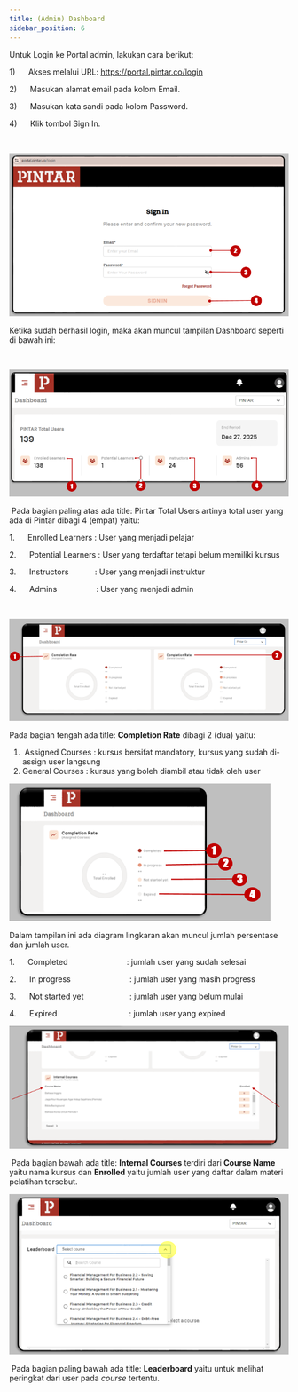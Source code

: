 ```yaml
---
title: (Admin) Dashboard
sidebar_position: 6
---
```

Untuk Login ke Portal admin, lakukan cara
berikut:

1)      Akses melalui URL: <https://portal.pintar.co/login> 

2)      Masukan alamat email pada kolom Email. 

3)      Masukan kata sandi pada kolom Password.

4)      Klik tombol Sign In.

 

![](/img/enterprise-admin-dashboard-1.png)

Ketika sudah berhasil login, maka akan muncul tampilan Dashboard seperti di bawah ini:

 

![](/img/enterprise-admin-dashboard-2.png)

 Pada bagian paling atas ada title: Pintar Total Users artinya total user yang ada di Pintar dibagi 4 (empat) yaitu:

1.      Enrolled Learners : User yang menjadi pelajar

2.      Potential Learners : User yang terdaftar tetapi belum memiliki kursus

3.      Instructors             : User yang menjadi instruktur

4.      Admins                  : User yang menjadi admin

 

![](/img/enterprise-admin-dashboard-3.png)

Pada bagian tengah ada title: **Completion Rate** dibagi 2 (dua) yaitu:

1.  Assigned Courses : kursus bersifat mandatory, kursus yang sudah di-assign user langsung
2. General Courses    : kursus yang boleh diambil atau tidak oleh user

![](/img/enterprise-admin-dashboard-4.png)



Dalam tampilan ini ada diagram lingkaran akan muncul jumlah persentase dan jumlah
user. 

1.      Completed                           : jumlah user yang sudah selesai

2.      In progress                           : jumlah user yang masih progress

3.      Not started yet                     : jumlah user yang belum mulai

4.      Expired                                 : jumlah user yang expired

![](/img/enterprise-admin-dashboard-5.png)

 Pada bagian bawah ada title: **Internal Courses** terdiri dari **Course Name** yaitu nama kursus dan **Enrolled** yaitu
jumlah user yang daftar dalam materi pelatihan tersebut.

![](/img/enterprise-admin-dashboard-6.png)

 Pada bagian paling bawah ada title: **Leaderboard** yaitu untuk melihat peringkat dari user pada *course* tertentu.
